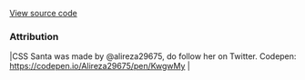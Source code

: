 [View source code](https://github.com/OMNIALowCode/omnia3-samples/blob/master/webcomponents/web-components/Santa/santa.js)


### Attribution

|CSS Santa was made by @alireza29675, do follow her on Twitter. Codepen: https://codepen.io/Alireza29675/pen/KwgwMy |
